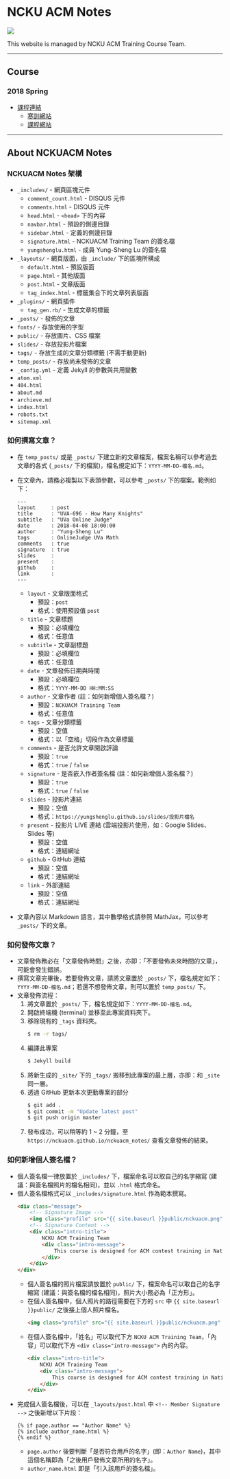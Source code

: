 # NCKU ACM Notes

![](https://i.imgur.com/5jSeMTH.png)

This website is managed by NCKU ACM Training Course Team.

---
## Course

### 2018 Spring

* [課程連結](https://nckuacm.github.io/2018)
    * [寒訓網站](https://nckuacm.github.io/2018/winter.html)
    * [課程網站](https://nckuacm.github.io/2018)

---
## About NCKUACM Notes

### NCKUACM Notes 架構

* `_includes/` - 網頁區塊元件
    * `comment_count.html` - DISQUS 元件
    * `comments.html` - DISQUS 元件
    * `head.html` - `<head>` 下的內容
    * `navbar.html` - 預設的側邊目錄
    * `sidebar.html` - 定義的側邊目錄
    * `signature.html` - NCKUACM Training Team 的簽名檔
    * `yungshenglu.html` - 成員 Yung-Sheng Lu 的簽名檔
* `_layouts/` - 網頁版面，由 `_include/` 下的區塊所構成
    * `default.html` - 預設版面
    * `page.html` - 其他版面
    * `post.html` - 文章版面
    * `tag_index.html` - 標籤集合下的文章列表版面
* `_plugins/` - 網頁插件
    * `tag_gen.rb/` - 生成文章的標籤
* `_posts/` - 發佈的文章
* `fonts/` - 存放使用的字型
* `public/` - 存放圖片、CSS 檔案
* `slides/` - 存放投影片檔案
* `tags/` - 存放生成的文章分類標籤 (不需手動更新)
* `temp_posts/` - 存放尚未發佈的文章
* `_config.yml` - 定義 Jekyll 的參數與共用變數
* `atom.xml`
* `404.html`
* `about.md`
* `archieve.md`
* `index.html`
* `robots.txt`
* `sitemap.xml`

### 如何撰寫文章？

* 在 `temp_posts/` 或是 `_posts/` 下建立新的文章檔案，檔案名稱可以參考過去文章的各式 (`_posts/` 下的檔案)，檔名規定如下：`YYYY-MM-DD-檔名.md`。
* 在文章內，請務必複製以下表頭參數，可以參考 `_posts/` 下的檔案。範例如下：
    ```
    ---
    layout     : post
    title      : "UVA-696 - How Many Knights"
    subtitle   : "UVa Online Judge"
    date       : 2018-04-08 18:00:00
    author     : "Yung-Sheng Lu"
    tags       : OnlineJudge UVa Math
    comments   : true
    signature  : true
    slides     :
    present    :
    github     : 
    link       : 
    ---
    ```
    * `layout` - 文章版面格式
        * 預設：`post`
        * 格式：使用預設值 `post`
    * `title` - 文章標題
        * 預設：必填欄位
        * 格式：任意值
    * `subtitle` - 文章副標題
        * 預設：必填欄位
        * 格式：任意值
    * `date` - 文章發佈日期與時間
        * 預設：必填欄位
        * 格式：`YYYY-MM-DD HH:MM:SS`
    * `author`  - 文章作者 (註：如何新增個人簽名檔？)
        * 預設：`NCKUACM Training Team`
        * 格式：任意值
    * `tags` - 文章分類標籤
        * 預設：空值
        * 格式：以「空格」切段作為文章標籤
    * `comments` - 是否允許文章開啟評論
        * 預設：`true`
        * 格式：`true` / `false`
    * `signature` - 是否嵌入作者簽名檔 (註：如何新增個人簽名檔？)
        * 預設：`true`
        * 格式：`true` / `false`
    * `slides` - 投影片連結
        * 預設：空值
        * 格式：`https://yungshenglu.github.io/slides/投影片檔名`
    * `present` - 投影片 LIVE 連結 (雲端投影片使用，如：Google Slides、Slides 等)
        * 預設：空值
        * 格式：連結網址
    * `github` - GitHub 連結
        * 預設：空值
        * 格式：連結網址
    * `link` - 外部連結
        * 預設：空值
        * 格式：連結網址

* 文章內容以 Markdown 語言，其中數學格式請參照 MathJax，可以參考 `_posts/` 下的文章。

### 如何發佈文章？

* 文章發佈務必在「文章發佈時間」之後，亦即：「不要發佈未來時間的文章」，可能會發生錯誤。
* 撰寫文章完畢後，若要發佈文章，請將文章置於 `_posts/` 下，檔名規定如下：`YYYY-MM-DD-檔名.md`；若還不想發佈文章，則可以置於 `temp_posts/` 下。
* 文章發佈流程：
    1. 將文章置於 `_posts/` 下，檔名規定如下：`YYYY-MM-DD-檔名.md`。
    2. 開啟終端機 (terminal) 並移至此專案資料夾下。
    3. 移除現有的 `_tags` 資料夾。
        ```bash
        $ rm -r tags/
        ```
    4. 編譯此專案
        ```bash
        $ Jekyll build
        ```
    5. 將新生成的 `_site/` 下的 `_tags/` 搬移到此專案的最上層，亦即：和 `_site` 同一層。
    6. 透過 GitHub 更新本次更動專案的部分
        ```bash
        $ git add .
        $ git commit -m "Update latest post"
        $ git push origin master
        ```
    7. 發布成功，可以稍等約 1 ~ 2 分鐘，至 `https://nckuacm.github.io/nckuacm_notes/` 查看文章發佈的結果。

### 如何新增個人簽名檔？

* 個人簽名檔一律放置於 `_includes/` 下，檔案命名可以取自己的名字縮寫 (建議：與簽名檔照片的檔名相同)，並以 `.html` 格式命名。
* 個人簽名檔格式可以 `_includes/signature.html` 作為範本撰寫。
    ```html
    <div class="message">
        <!-- Signature Image -->
        <img class="profile" src="{{ site.baseurl }}public/nckuacm.png" alt="profile-image">
        <!-- Signature Content -->
        <div class="intro-title">
            NCKU ACM Training Team
            <div class="intro-message">
                This course is designed for ACM contest training in National Cheng Kung University.
            </div>
        </div>
    </div>
    ```
    * 個人簽名檔的照片檔案請放置於 `public/` 下，檔案命名可以取自己的名字縮寫 (建議：與簽名檔的檔名相同)，照片大小務必為「正方形」。
    * 在個人簽名檔中，個人照片的路徑需要在下方的 `src` 中 `{{ site.baseurl }}public/` 之後接上個人照片檔名。
        ```html
        <img class="profile" src="{{ site.baseurl }}public/nckuacm.png" alt="profile-image">
        ```
    * 在個人簽名檔中，「姓名」可以取代下方 `NCKU ACM Training Team`，「內容」可以取代下方 `<div class="intro-message">` 內的內容。
        ```html
        <div class="intro-title">
            NCKU ACM Training Team
            <div class="intro-message">
                This course is designed for ACM contest training in National Cheng Kung University.
            </div>
        </div>
        ```
* 完成個人簽名檔後，可以在 `_layouts/post.html` 中 `<!-- Member Signature -->` 之後新增以下片段：
    ```
    {% if page.author == "Author Name" %}
    {% include author_name.html %}
    {% endif %}
    ```
    * `page.author` 後要判斷「是否符合用戶的名字」(即：`Author Name`)，其中這個名稱即為「之後用戶發佈文章所用的名字」。
    * `author_name.html` 即是「引入該用戶的簽名檔」。
